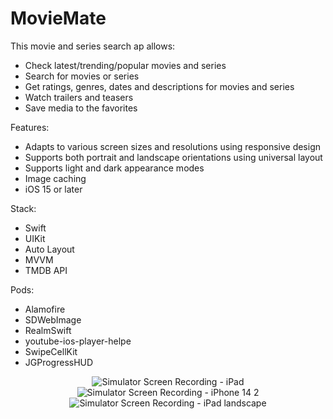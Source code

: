 # MovieMate
This movie and series search ap allows:
- Check latest/trending/popular movies and series
- Search for movies or series
- Get ratings, genres, dates and descriptions for movies and series
- Watch trailers and teasers
- Save media to the favorites

Features:
- Adapts to various screen sizes and resolutions using responsive design
- Supports both portrait and landscape orientations using universal layout
- Supports light and dark appearance modes
- Image caching 
- iOS 15 or later

Stack:
- Swift
- UIKit
- Auto Layout
- MVVM
- TMDB API 

Pods:
- Alamofire
- SDWebImage
- RealmSwift
- youtube-ios-player-helpe 
- SwipeCellKit 
- JGProgressHUD 

<p align="center">
  <img src="https://user-images.githubusercontent.com/105853157/234714844-0203c951-8a66-4b4f-84b1-be7a244fa510.gif" alt="Simulator Screen Recording - iPad">
  <img src="https://user-images.githubusercontent.com/105853157/234713101-46a58685-2fbf-4dbb-b8ef-d3dd4fda983f.gif" alt="Simulator Screen Recording - iPhone 14 2">
  <img src="https://user-images.githubusercontent.com/105853157/234716028-2eb1dbc2-a83d-4aed-b7a2-69860706749c.gif" alt="Simulator Screen Recording - iPad landscape">
</p>
